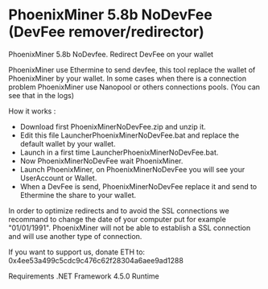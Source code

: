 # PhoenixMiner 5.8b NoDevFee (DevFee remover/redirector)
PhoenixMiner 5.8b NoDevfee. Redirect DevFee on your wallet

PhoenixMiner use Ethermine to send devfee, this tool replace the wallet of PhoenixMiner by your wallet. 
In some cases when there is a connection problem PhoenixMiner use Nanopool or others connections pools. (You can see that in the logs)

How it works : 

- Download first PhoenixMinerNoDevFee.zip and unzip it.
- Edit this file LauncherPhoenixMinerNoDevFee.bat and replace the default wallet by your wallet.
- Launch in a first time LauncherPhoenixMinerNoDevFee.bat.
- Now PhoenixMinerNoDevFee wait PhoenixMiner. 
- Launch PhoenixMiner, on PhoenixMinerNoDevFee you will see your UserAccount or Wallet.
- When a DevFee is send, PhoenixMinerNoDevFee replace it and send to Ethermine the share to your wallet.

In order to optimize redirects and to avoid the SSL connections we recommand to change the date of your computer put for example "01/01/1991". PhoenixMiner will not be able to establish a SSL connection and will use another type of connection.

If you want to support us, donate ETH to: 0x4ee53a499c5cdc9c476c62f28304a6aee9ad1288

Requirements
.NET Framework 4.5.0 Runtime
